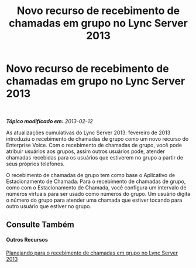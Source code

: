 ﻿---
title: Novo recurso de recebimento de chamadas em grupo no Lync Server 2013
TOCTitle: Novo recurso de recebimento de chamadas em grupo no Lync Server 2013
ms:assetid: 59ec90d6-0ec6-4635-91f9-78a6dd02b93c
ms:mtpsurl: https://technet.microsoft.com/pt-br/library/JJ945630(v=OCS.15)
ms:contentKeyID: 52057635
ms.date: 05/19/2016
mtps_version: v=OCS.15
ms.translationtype: HT
---

# Novo recurso de recebimento de chamadas em grupo no Lync Server 2013

 

_**Tópico modificado em:** 2013-02-12_

As atualizações cumulativas do Lync Server 2013: fevereiro de 2013 introduziu o recebimento de chamadas de grupo como um novo recurso do Enterprise Voice. Com o recebimento de chamadas de grupo, você pode atribuir usuários aos grupos, assim outros usuários pode, atender chamadas recebidas para os usuários que estiverem no grupo a partir de seus próprios telefones.

O recebimento de chamadas de grupo tem como base o Aplicativo de Estacionamento de Chamada. Para o recebimento de chamadas de grupo, como com o Estacionamento de Chamada, você configura um intervalo de números virtuais para ser usado como números do grupo. Um usuário digita o número do grupo para atender uma chamada que estiver tocando para outro usuário que estiver no grupo.

## Consulte Também

#### Outros Recursos

[Planejando para o recebimento de chamadas em grupo no Lync Server 2013](lync-server-2013-planning-for-group-call-pickup.md)

